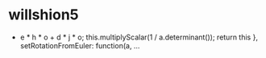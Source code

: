 # willshion5
- e * h * o + d * j * o; this.multiplyScalar(1 / a.determinant()); return this }, setRotationFromEuler: function(a, …
